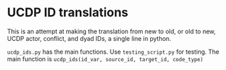 # UCDP ID translations

This is an attempt at making the translation from new to old, or old to new,
UCDP actor, conflict, and dyad IDs, a single line in python.

`ucdp_ids.py` has the main functions. Use `testing_script.py` for testing. The
main function is `ucdp_ids(id_var, source_id, target_id, code_type)`

